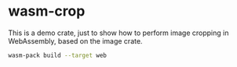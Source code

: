 # wasm-crop

This is a demo crate, just to show how to perform image cropping in WebAssembly, based on the image crate.

```sh
wasm-pack build --target web
```

